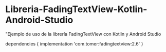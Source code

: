 # Libreria-FadingTextView-Kotlin-Android-Studio

"Ejemplo de uso de la librería FadingTextView con Kotlin y Android Studio

dependencies {
    implementation 'com.tomer:fadingtextview:2.6'
}
